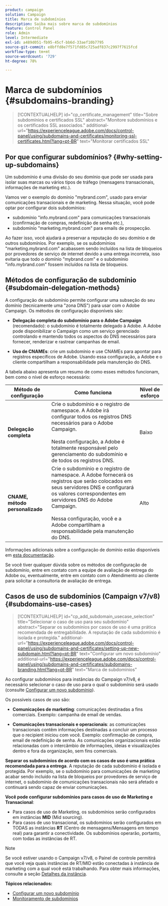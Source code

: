 ```yaml
---
product: campaign
solution: Campaign
title: Marca de subdomínios
description: Saiba mais sobre marca de subdomínios
feature: Control Panel
role: Admin
level: Intermediate
exl-id: a489d051-fb95-45cf-bb6d-33aef10b7795
source-git-commit: e8bffd8e7f571fd85c725adf837c2997f7615fcd
workflow-type: tm+mt
source-wordcount: '729'
ht-degree: 78%

---
```


# Marca de subdomínios {#subdomains-branding}

>[!CONTEXTUALHELP]
>id="cp_certificate_management"
>title="Sobre subdomínios e certificados SSL"
>abstract="Monitore subdomínios e os certificados SSL associados."
>additional-url="https://experienceleague.adobe.com/docs/control-panel/using/subdomains-and-certificates/monitoring-ssl-certificates.html?lang=pt-BR" text="Monitorar certificados SSL"

## Por que configurar subdomínios? {#why-setting-up-subdomains}

Um subdomínio é uma divisão do seu domínio que pode ser usada para isolar suas marcas ou vários tipos de tráfego (mensagens transacionais, informações de marketing etc.).

Vamos ver o exemplo do domínio &quot;mybrand.com&quot;, usado para enviar comunicações transacionais e de marketing. Nessa situação, você pode optar por configurar dois subdomínios:

* subdomínio &quot;info.mybrand.com&quot; para comunicações transacionais (confirmação de compras, redefinição de senha etc.),
* subdomínio &quot;marketing.mybrand.com&quot; para emails de prospecção.

Ao fazer isso, você ajudará a preservar a reputação do seu domínio e de outros subdomínios. Por exemplo, se os subdomínios &quot;marketing.mybrand.com&quot; acabassem sendo incluídos na lista de bloqueios por provedores de serviço de internet devido a uma entrega incorreta, isso evitaria que todo o domínio &quot;mybrand.com&quot; e o subdomínio &quot;info.mybrand.com&quot; fossem incluídos na lista de bloqueios.

## Métodos de configuração de subdomínio {#subdomain-delegation-methods}

A configuração de subdomínio permite configurar uma subseção do seu domínio (tecnicamente uma &quot;zona DNS&quot;) para usar com o Adobe Campaign. Os métodos de configuração disponíveis são:

* **Delegação completa do subdomínio para o Adobe Campaign** (recomendado): o subdomínio é totalmente delegado à Adobe. A Adobe pode disponibilizar o Campaign como um serviço gerenciado controlando e mantendo todos os aspectos do DNS necessários para fornecer, renderizar e rastrear campanhas de email.

* **Uso de CNAMEs**: crie um subdomínio e use CNAMEs para apontar para registros específicos de Adobe. Usando essa configuração, a Adobe e o cliente compartilham a responsabilidade pela manutenção do DNS.

A tabela abaixo apresenta um resumo de como esses métodos funcionam, bem como o nível de esforço necessário:

| Método de configuração | Como funciona | Nível de esforço |
|---|---|---|
| **Delegação completa** | Crie o subdomínio e o registro de namespace. A Adobe irá configurar todos os registros DNS necessários para o Adobe Campaign.<br/><br/>Nesta configuração, a Adobe é totalmente responsável pelo gerenciamento do subdomínio e de todos os registros DNS. | Baixo |
| **CNAME, método personalizado** | Crie o subdomínio e o registro de namespace. A Adobe fornecerá os registros que serão colocados em seus servidores DNS e configurará os valores correspondentes em servidores DNS do Adobe Campaign.<br/><br/>Nessa configuração, você e a Adobe compartilham a responsabilidade pela manutenção do DNS. | Alto |

Informações adicionais sobre a configuração de domínio estão disponíveis em [esta documentação](https://experienceleague.adobe.com/docs/deliverability-learn/deliverability-best-practice-guide/additional-resources/product-specific-resources/campaign/ac-domain-name-setup.html).

Se você tiver qualquer dúvida sobre os métodos de configuração de subdomínio, entre em contato com a equipe de avaliação de entrega do Adobe ou, eventualmente, entre em contato com o Atendimento ao cliente para solicitar a consultoria de avaliação de entrega.

## Casos de uso de subdomínios (Campaign v7/v8){#subdomains-use-cases}

>[!CONTEXTUALHELP]
>id="cp_add_subdomain_usecase_selection"
>title="Selecionar o caso de uso para seu subdomínio"
>abstract="Separar os subdomínios por casos de uso é uma prática recomendada de entregabilidade. A reputação de cada subdomínio é isolada e protegida."
>additional-url="https://experienceleague.adobe.com/docs/control-panel/using/subdomains-and-certificates/setting-up-new-subdomain.html?lang=pt-BR" text="Configurar um novo subdomínio"
>additional-url="https://experienceleague.adobe.com/docs/control-panel/using/subdomains-and-certificates/subdomains-branding.html?lang=pt-BR" text="Marca de subdomínios"

Ao configurar subdomínios para instâncias do Campaign v7/v8, é necessário selecionar o caso de uso para o qual o subdomínio será usado (consulte [Configurar um novo subdomínio](../../subdomains-certificates/using/setting-up-new-subdomain.md)).

Os possíveis casos de uso são:

* **Comunicações de marketing**: comunicações destinadas a fins comerciais. Exemplo: campanha de email de vendas.

* **Comunicações transacionais e operacionais**: as comunicações transacionais contêm informações destinadas a concluir um processo que o recipient iniciou com você. Exemplo: confirmação de compra, email de redefinição de senha. As comunicações organizacionais estão relacionadas com o intercâmbio de informações, ideias e visualizações dentro e fora da organização, sem fins comerciais.

**Separar os subdomínios de acordo com os casos de uso é uma prática recomendada para a entrega**. A reputação de cada subdomínio é isolada e protegida. Por exemplo, se o subdomínio para comunicações de marketing acabar sendo incluído na lista de bloqueios por provedores de serviço de internet, o subdomínio de comunicações transacionais não será afetado e continuará sendo capaz de enviar comunicações.

**Você pode configurar subdomínios para casos de uso de Marketing e Transacional**:

* Para casos de uso de Marketing, os subdomínios serão configurados em instâncias **MID** (Mid sourcing).
* Para casos de uso transacional, os subdomínios serão configurados em TODAS as instâncias **RT** (Centro de mensagens/Mensagens em tempo real) para garantir a conectividade. Os subdomínios operarão, portanto, com todas as instâncias de RT.

>[!NOTE]
>
>Se você estiver usando o Campaign v7/v8, o Painel de controle permitirá que você veja quais instâncias de RT/MID estão conectadas à instância de marketing com a qual você está trabalhando. Para obter mais informações, consulte a seção [Detalhes da instância](../../instances-settings/using/instance-details.md).

**Tópicos relacionados:**

* [Configurar um novo subdomínio](../../subdomains-certificates/using/setting-up-new-subdomain.md)
* [Monitoramento de subdomínios](../../subdomains-certificates/using/monitoring-subdomains.md)
